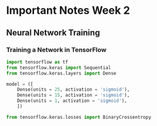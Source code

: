 # Important Notes Week 2

## Neural Network Training

### Training a Network in TensorFlow

```Python
import tensorflow as tf
from tensorflow.keras import Sequential
from tensorflow.keras.layers import Dense

model = ([
    Dense(units = 25, activation = 'sigmoid'),
    Dense(units = 15, activation = 'sigmoid'),
    Dense(units = 1, activation = 'sigmoid'),
    ])
```

```Python
from tensorflow.keras.losses import BinaryCrossentropy

```
